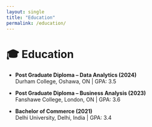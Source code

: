 ```yaml
---
layout: single
title: "Education"
permalink: /education/
---
```


# 🎓 Education

- **Post Graduate Diploma – Data Analytics (2024)**  
  Durham College, Oshawa, ON | GPA: 3.5  

- **Post Graduate Diploma – Business Analysis (2023)**  
  Fanshawe College, London, ON | GPA: 3.6  

- **Bachelor of Commerce (2021)**  
  Delhi University, Delhi, India | GPA: 3.4  
